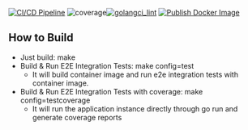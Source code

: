 [![CI/CD Pipeline](https://github.com/waqar-ahmed48/DemoServer_APPLICATIONMANAGER/actions/workflows/CICD%20Pipeline.yml/badge.svg)](https://github.com/waqar-ahmed48/DemoServer_APPLICATIONMANAGER/actions/workflows/CICD%20Pipeline.yml) ![coverage](https://raw.githubusercontent.com/waqar-ahmed48/DemoServer_APPLICATIONMANAGER/badges/.badges/main/coverage.svg)[![golangci_lint](https://github.com/waqar-ahmed48/DemoServer_APPLICATIONMANAGER/actions/workflows/golangci_lint.yml/badge.svg?branch=main)](https://github.com/waqar-ahmed48/DemoServer_APPLICATIONMANAGER/actions/workflows/golangci_lint.yml) [![Publish Docker Image](https://github.com/waqar-ahmed48/DemoServer_APPLICATIONMANAGER/actions/workflows/Publish%20to%20Docker.yml/badge.svg)](https://github.com/waqar-ahmed48/DemoServer_APPLICATIONMANAGER/actions/workflows/Publish%20to%20Docker.yml)

## How to Build

- Just build: make
- Build & Run E2E Integration Tests: make config=test
    - It will build container image and run e2e integration tests with container image.
- Build & Run E2E Integration Tests with coverage: make config=testcoverage
    - It will run the application instance directly through go run and generate coverage reports

